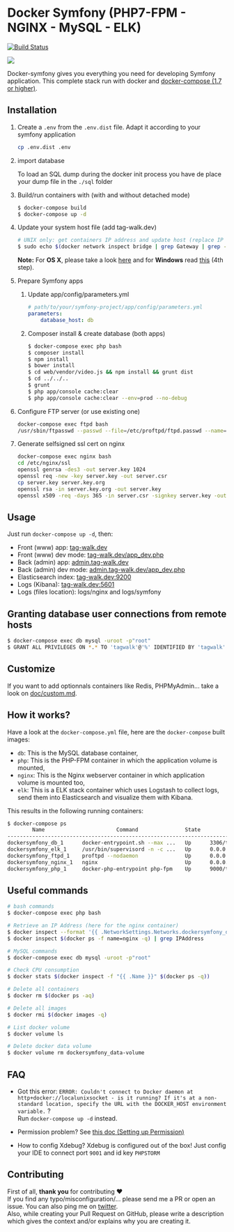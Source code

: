 # Docker Symfony (PHP7-FPM - NGINX - MySQL - ELK)

[![Build Status](https://travis-ci.org/maxpou/docker-symfony.svg?branch=master)](https://travis-ci.org/maxpou/docker-symfony)

![](doc/schema.png)

Docker-symfony gives you everything you need for developing Symfony application. This complete stack run with docker and [docker-compose (1.7 or higher)](https://docs.docker.com/compose/).

## Installation

1. Create a `.env` from the `.env.dist` file. Adapt it according to your symfony application

    ```bash
    cp .env.dist .env
    ```

2. import database

    To load an SQL dump during the docker init process you have de place your dump file in the `./sql` folder

3. Build/run containers with (with and without detached mode)

    ```bash
    $ docker-compose build
    $ docker-compose up -d
    ```

4. Update your system host file (add tag-walk.dev)

    ```bash
    # UNIX only: get containers IP address and update host (replace IP according to your configuration) (on Windows, edit C:\Windows\System32\drivers\etc\hosts)
    $ sudo echo $(docker network inspect bridge | grep Gateway | grep -o -E '[0-9\.]+') "symfony.local" >> /etc/hosts
    ```

    **Note:** For **OS X**, please take a look [here](https://docs.docker.com/docker-for-mac/networking/) and for **Windows** read [this](https://docs.docker.com/docker-for-windows/#/step-4-explore-the-application-and-run-examples) (4th step).

5. Prepare Symfony apps
    1. Update app/config/parameters.yml

        ```yml
        # path/to/your/symfony-project/app/config/parameters.yml
        parameters:
            database_host: db
        ```

    2. Composer install & create database (both apps)

        ```bash
        $ docker-compose exec php bash
        $ composer install
        $ npm install
        $ bower install
        $ cd web/vendor/video.js && npm install && grunt dist
        $ cd ../../..
        $ grunt
        $ php app/console cache:clear
        $ php app/console cache:clear --env=prod --no-debug
        ```
        
6. Configure FTP server (or use existing one)

    ```bash
    docker-compose exec ftpd bash
    /usr/sbin/ftpasswd --passwd --file=/etc/proftpd/ftpd.passwd --name=tagwalk --uid=1000 --gid=1000 --home=/home/ftp --shell=/bin/false
    ```

7. Generate selfsigned ssl cert on nginx

    ```bash
    docker-compose exec nginx bash
    cd /etc/nginx/ssl
    openssl genrsa -des3 -out server.key 1024
    openssl req -new -key server.key -out server.csr
    cp server.key server.key.org
    openssl rsa -in server.key.org -out server.key
    openssl x509 -req -days 365 -in server.csr -signkey server.key -out server.crt
    ```
    

## Usage

Just run `docker-compose up -d`, then:

* Front (www) app: [tag-walk.dev](http://tag-walk.dev)  
* Front (www) dev mode: [tag-walk.dev/app_dev.php](http://tag-walk.dev/app_dev.php)  
* Back (admin) app: [admin.tag-walk.dev](https://admin.tag-walk.dev)  
* Back (admin) dev mode: [admin.tag-walk.dev/app_dev.php](http://admin.tag-walk.dev/app_dev.php)  
* Elasticsearch index: [tag-walk.dev:9200](http://tag-walk.dev:9200)
* Logs (Kibana): [tag-walk.dev:5601](http://tag-walk.dev:5601)
* Logs (files location): logs/nginx and logs/symfony

## Granting database user connections from remote hosts

```bash
$ docker-compose exec db mysql -uroot -p"root"
$ GRANT ALL PRIVILEGES ON *.* TO 'tagwalk'@'%' IDENTIFIED BY 'tagwalk' WITH GRANT OPTION;
```

## Customize

If you want to add optionnals containers like Redis, PHPMyAdmin... take a look on [doc/custom.md](doc/custom.md).

## How it works?

Have a look at the `docker-compose.yml` file, here are the `docker-compose` built images:

* `db`: This is the MySQL database container,
* `php`: This is the PHP-FPM container in which the application volume is mounted,
* `nginx`: This is the Nginx webserver container in which application volume is mounted too,
* `elk`: This is a ELK stack container which uses Logstash to collect logs, send them into Elasticsearch and visualize them with Kibana.

This results in the following running containers:

```bash
$ docker-compose ps
        Name                       Command               State                                Ports
---------------------------------------------------------------------------------------------------------------------------------
dockersymfony_db_1      docker-entrypoint.sh --max ...   Up      3306/tcp
dockersymfony_elk_1     /usr/bin/supervisord -n -c ...   Up      0.0.0.0:81->80/tcp
dockersymfony_ftpd_1    proftpd --nodaemon               Up      0.0.0.0:32769->1220/tcp, 0.0.0.0:32768->1281/tcp, 20/tcp, 21/tcp
dockersymfony_nginx_1   nginx                            Up      0.0.0.0:443->443/tcp, 0.0.0.0:80->80/tcp
dockersymfony_php_1     docker-php-entrypoint php-fpm    Up      9000/tcp
```

## Useful commands

```bash
# bash commands
$ docker-compose exec php bash

# Retrieve an IP Address (here for the nginx container)
$ docker inspect --format '{{ .NetworkSettings.Networks.dockersymfony_default.IPAddress }}' $(docker ps -f name=nginx -q)
$ docker inspect $(docker ps -f name=nginx -q) | grep IPAddress

# MySQL commands
$ docker-compose exec db mysql -uroot -p"root"

# Check CPU consumption
$ docker stats $(docker inspect -f "{{ .Name }}" $(docker ps -q))

# Delete all containers
$ docker rm $(docker ps -aq)

# Delete all images
$ docker rmi $(docker images -q)

# List docker volume
$ docker volume ls

# Delete docker data volume
$ docker volume rm dockersymfony_data-volume
```

## FAQ

* Got this error: `ERROR: Couldn't connect to Docker daemon at http+docker://localunixsocket - is it running?
If it's at a non-standard location, specify the URL with the DOCKER_HOST environment variable.` ?  
Run `docker-compose up -d` instead.

* Permission problem? See [this doc (Setting up Permission)](http://symfony.com/doc/current/book/installation.html#checking-symfony-application-configuration-and-setup)

* How to config Xdebug?
Xdebug is configured out of the box!
Just config your IDE to connect port  `9001` and id key `PHPSTORM`

## Contributing

First of all, **thank you** for contributing ♥  
If you find any typo/misconfiguration/... please send me a PR or open an issue. You can also ping me on [twitter](https://twitter.com/_maxpou).  
Also, while creating your Pull Request on GitHub, please write a description which gives the context and/or explains why you are creating it.
